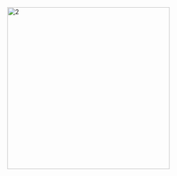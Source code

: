 
<img width="371" alt="2" src="https://user-images.githubusercontent.com/114726530/194749456-7ad95095-934f-4fe2-9241-fcdf1e7ae74f.PNG">
